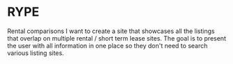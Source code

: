 # RYPE
Rental comparisons
I want to create a site that showcases all the listings that overlap on multiple rental / short term lease sites. 
The goal is to present the user with all information in one place so they don't need to search various listing sites.
